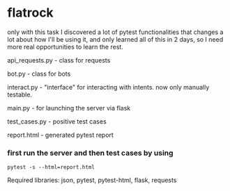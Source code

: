 # flatrock

only with this task I discovered a lot of pytest functionalities
that changes a lot about how I'll be using it, and only learned all of this in 2 days, so I need more real opportunities to learn the rest.

api_requests.py - class for requests

bot.py - class for bots

interact.py - "interface" for interacting with intents. now only manually testable.

main.py - for launching the server via flask

test_cases.py - positive test cases 


report.html - generated pytest report


### first run the server and then test cases by using 
```
pytest -s --html=report.html
```

Required libraries: json, pytest, pytest-html, flask, requests
